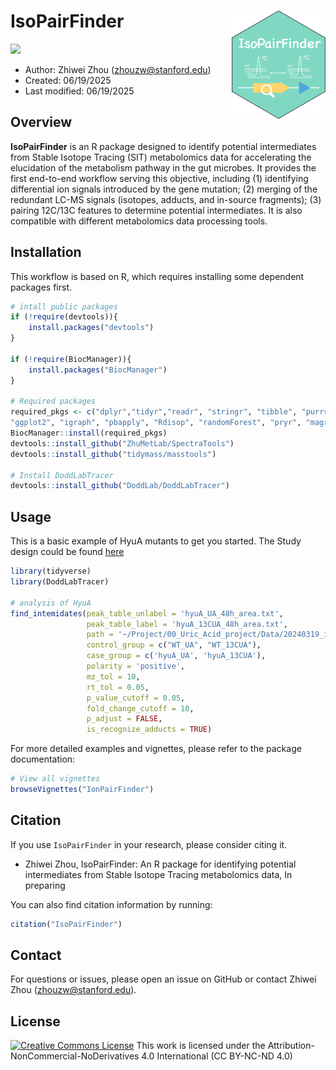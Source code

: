 # IsoPairFinder <img src="man/figures/logo_250612.png" align="right" alt="[IsoPairFinder]" width="150" />


[![](https://www.r-pkg.org/badges/version/masstools?color=green)](https://cran.r-project.org/package=IsoPairFinder)

- Author: Zhiwei Zhou (zhouzw@stanford.edu)
- Created: 06/19/2025
- Last modified: 06/19/2025

## Overview
**IsoPairFinder** is an R package designed to identify potential intermediates from Stable Isotope Tracing (SIT) metabolomics data for accelerating the elucidation of the metabolism pathway in the gut microbes. It provides the first end-to-end workflow serving this objective, including (1) identifying differential ion signals introduced by the gene mutation; (2) merging of the redundant LC-MS signals (isotopes, adducts, and in-source fragments); (3) pairing 12C/13C features to determine potential intermediates. It is also compatible with different metabolomics data processing tools. 



## Installation
This workflow is based on R, which requires installing some dependent packages first. 

```r
# intall public packages
if (!require(devtools)){
    install.packages("devtools")
}

if (!require(BiocManager)){
    install.packages("BiocManager")
}

# Required packages
required_pkgs <- c("dplyr","tidyr","readr", "stringr", "tibble", "purrr",
"ggplot2", "igraph", "pbapply", "Rdisop", "randomForest", "pryr", "magrittr", "rmarkdown", "caret")
BiocManager::install(required_pkgs)
devtools::install_github("ZhuMetLab/SpectraTools")
devtools::install_github("tidymass/masstools")

# Install DoddLabTracer
devtools::install_github("DoddLab/DoddLabTracer")
```

## Usage
This is a basic example of HyuA mutants to get you started. The Study design could be found [here](xxx)

```r
library(tidyverse)
library(DoddLabTracer)

# analysis of HyuA 
find_intemidates(peak_table_unlabel = 'hyuA_UA_48h_area.txt',
                 peak_table_label = 'hyuA_13CUA_48h_area.txt',
                 path = '~/Project/00_Uric_Acid_project/Data/20240319_isotope_tracing_analysis/hyuA/',
                 control_group = c("WT_UA", "WT_13CUA"),
                 case_group = c('hyuA_UA', 'hyuA_13CUA'),
                 polarity = 'positive',
                 mz_tol = 10,
                 rt_tol = 0.05,
                 p_value_cutoff = 0.05,
                 fold_change_cutoff = 10,
                 p_adjust = FALSE,
                 is_recognize_adducts = TRUE)

```

For more detailed examples and vignettes, please refer to the package documentation:
```r
# View all vignettes
browseVignettes("IonPairFinder")

```


## Citation
If you use `IsoPairFinder` in your research, please consider citing it. 

- Zhiwei Zhou, IsoPairFinder: An R package for identifying potential intermediates from Stable Isotope Tracing metabolomics data, In preparing

You can also find citation information by running:
```r
citation("IsoPairFinder")
```


## Contact
For questions or issues, please open an issue on GitHub or contact Zhiwei Zhou (zhouzw@stanford.edu).


## License
<a rel="license" href="https://creativecommons.org/licenses/by-nc-nd/4.0/"><img alt="Creative Commons License" style="border-width:0" src="https://i.creativecommons.org/l/by-nc-nd/4.0/88x31.png" /></a> 
This work is licensed under the Attribution-NonCommercial-NoDerivatives 4.0 International (CC BY-NC-ND 4.0)


